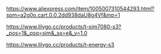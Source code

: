 
https://www.aliexpress.com/item/1005007310544293.html?spm=a2g0o.cart.0.0.2dd938daU8g4Vf&mp=1


https://www.lilygo.cc/products/t-sim7080-s3?_pos=1&_psq=sim&_ss=e&_v=1.0


https://www.lilygo.cc/products/t-energy-s3





